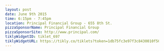 ---
layout: post
date: June 9th 2015
time: 6:15pm - 7:45pm
location: Principal Financial Group - 655 8th St.
pizzaSponsorName: Principal Financial Group
pizzaSponsorSite: http://www.principal.com/
tiklyWidgetID: tiklet_697
tiklyWidgetURL: https://tikly.co/tiklets?token=1db75fc3e97f3c8430010f50f668c991b46b9547
---